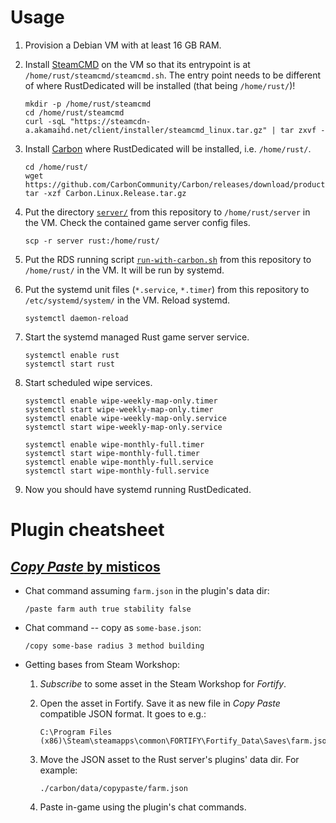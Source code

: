 # Usage

1. Provision a Debian VM with at least 16 GB RAM.

2. Install [SteamCMD](https://developer.valvesoftware.com/wiki/SteamCMD#Manually)
   on the VM so that its entrypoint is at `/home/rust/steamcmd/steamcmd.sh`. The
   entry point needs to be different of where RustDedicated will be installed
   (that being `/home/rust/`)!

   ```
   mkdir -p /home/rust/steamcmd
   cd /home/rust/steamcmd
   curl -sqL "https://steamcdn-a.akamaihd.net/client/installer/steamcmd_linux.tar.gz" | tar zxvf -
   ```

3. Install [Carbon](https://carbonmod.gg/) where RustDedicated will be installed, i.e. `/home/rust/`.

   ```
   cd /home/rust/
   wget https://github.com/CarbonCommunity/Carbon/releases/download/production_build/Carbon.Linux.Release.tar.gz
   tar -xzf Carbon.Linux.Release.tar.gz
   ```

4. Put the directory [`server/`](./server/) from this repository to
   `/home/rust/server` in the VM. Check the contained game server config files.

   ```
   scp -r server rust:/home/rust/
   ```

5. Put the RDS running script [`run-with-carbon.sh`](./run-with-carbon.sh) from
   this repository to `/home/rust/` in the VM. It will be run by systemd.

6. Put the systemd unit files (`*.service`, `*.timer`) from this repository to
   `/etc/systemd/system/` in the VM. Reload systemd.

   ```
   systemctl daemon-reload
   ```

7. Start the systemd managed Rust game server service.

   ```
   systemctl enable rust
   systemctl start rust
   ```

8. Start scheduled wipe services.

   ```
   systemctl enable wipe-weekly-map-only.timer
   systemctl start wipe-weekly-map-only.timer
   systemctl enable wipe-weekly-map-only.service
   systemctl start wipe-weekly-map-only.service
   ```

   ```
   systemctl enable wipe-monthly-full.timer
   systemctl start wipe-monthly-full.timer
   systemctl enable wipe-monthly-full.service
   systemctl start wipe-monthly-full.service
   ```

9. Now you should have systemd running RustDedicated.

# Plugin cheatsheet

## [_Copy Paste_ by misticos](https://umod.org/plugins/copy-paste)

- Chat command assuming `farm.json` in the plugin's data dir:

  ```
  /paste farm auth true stability false
  ```

- Chat command -- copy as `some-base.json`:

  ```
  /copy some-base radius 3 method building
  ```

- Getting bases from Steam Workshop:

  1. _Subscribe_ to some asset in the Steam Workshop for _Fortify_.

  2. Open the asset in Fortify. Save it as new file in _Copy Paste_ compatible
     JSON format. It goes to e.g.:

     ```
     C:\Program Files (x86)\Steam\steamapps\common\FORTIFY\Fortify_Data\Saves\farm.json
     ```

  3. Move the JSON asset to the Rust server's plugins' data dir. For example:

     ```
     ./carbon/data/copypaste/farm.json
     ```

  4. Paste in-game using the plugin's chat commands.
